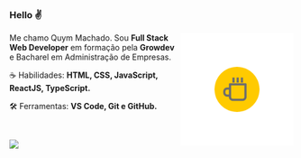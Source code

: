 ### Hello ✌

<img src="./images/coffee.png"  width="200px" align="right" alt="Xícara de Café">

<p align="left"> 
 Me chamo Quym Machado. Sou <strong>Full Stack Web Developer</strong> em formação pela <strong>Growdev</strong> e Bacharel em Administração de Empresas.
</p>

<p align="left">
 ☕ Habilidades: <strong>HTML, CSS, JavaScript, ReactJS, TypeScript.</strong>
</p>

<p align="left">
  🛠 Ferramentas: <strong>VS Code, Git e GitHub.</strong>
</p>


<br>

<p align="left">  
  <a href="https://www.linkedin.com/in/QuymMachado" alt="Linkedin">
    <img src="https://img.shields.io/badge/LinkedIn-0077B5?style=for-the-badge&logo=linkedin&logoColor=white"/>
  </a>
</p>